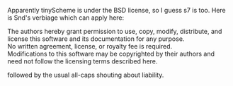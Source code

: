   Apparently tinyScheme is under the BSD license, so I guess s7 is too.
  Here is Snd's verbiage which can apply here:

  The authors hereby grant permission to use, copy, modify, distribute,
  and license this software and its documentation for any purpose.  
  No written agreement, license, or royalty fee is required.  
  Modifications to this software may be copyrighted by their authors 
  and need not follow the licensing terms described here.

  followed by the usual all-caps shouting about liability.
